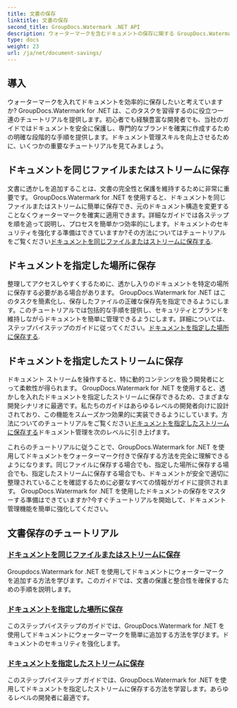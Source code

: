 ```yaml
---
title: 文書の保存
linktitle: 文書の保存
second_title: GroupDocs.Watermark .NET API
description: ウォーターマークを含むドキュメントの保存に関する GroupDocs.Watermark for .NET チュートリアルを参照してください。ドキュメントのセキュリティと管理を強化するための段階的な方法を学びます。
type: docs
weight: 23
url: /ja/net/document-savings/
---
```

## 導入

ウォーターマークを入れてドキュメントを効率的に保存したいと考えていますか? GroupDocs.Watermark for .NET は、このタスクを習得するのに役立つ一連のチュートリアルを提供します。初心者でも経験豊富な開発者でも、当社のガイドではドキュメントを安全に保護し、専門的なブランドを確実に作成するための明確な段階的な手順を提供します。ドキュメント管理スキルを向上させるために、いくつかの重要なチュートリアルを見てみましょう。

## ドキュメントを同じファイルまたはストリームに保存
文書に透かしを追加することは、文書の完全性と保護を維持するために非常に重要です。 GroupDocs.Watermark for .NET を使用すると、ドキュメントを同じファイルまたはストリームに簡単に保存でき、元のドキュメント構造を変更することなくウォーターマークを確実に適用できます。詳細なガイドでは各ステップを順を追って説明し、プロセスを簡単かつ効率的にします。ドキュメントのセキュリティを強化する準備はできていますか?その方法についてはチュートリアルをご覧ください[ドキュメントを同じファイルまたはストリームに保存する](./save-document-same-file-stream/).

## ドキュメントを指定した場所に保存
整理してアクセスしやすくするために、透かし入りのドキュメントを特定の場所に保存する必要がある場合があります。 GroupDocs.Watermark for .NET はこのタスクを簡素化し、保存したファイルの正確な保存先を指定できるようにします。このチュートリアルでは包括的な手順を提供し、セキュリティとブランドを維持しながらドキュメントを簡単に管理できるようにします。詳細については、ステップバイステップのガイドに従ってください。[ドキュメントを指定した場所に保存する](./save-document-specified-location/).

## ドキュメントを指定したストリームに保存
ドキュメント ストリームを操作すると、特に動的コンテンツを扱う開発者にとって柔軟性が得られます。 GroupDocs.Watermark for .NET を使用すると、透かしを入れたドキュメントを指定したストリームに保存できるため、さまざまな開発シナリオに最適です。私たちのガイドはあらゆるレベルの開発者向けに設計されており、この機能をスムーズかつ効果的に実装できるようにしています。方法についてのチュートリアルをご覧ください[ドキュメントを指定したストリームに保存する](./save-document-specified-stream/)ドキュメント管理を次のレベルに引き上げます。

これらのチュートリアルに従うことで、GroupDocs.Watermark for .NET を使用してドキュメントをウォーターマーク付きで保存する方法を完全に理解できるようになります。同じファイルに保存する場合でも、指定した場所に保存する場合でも、指定したストリームに保存する場合でも、ドキュメントが安全で適切に整理されていることを確認するために必要なすべての情報がガイドに提供されます。 GroupDocs.Watermark for .NET を使用したドキュメントの保存をマスターする準備はできていますか?今すぐチュートリアルを開始して、ドキュメント管理機能を簡単に強化してください。

## 文書保存のチュートリアル
### [ドキュメントを同じファイルまたはストリームに保存](./save-document-same-file-stream/)
Groupdocs.Watermark for .NET を使用してドキュメントにウォーターマークを追加する方法を学びます。このガイドでは、文書の保護と整合性を確保するための手順を説明します。
### [ドキュメントを指定した場所に保存](./save-document-specified-location/)
このステップバイステップのガイドでは、GroupDocs.Watermark for .NET を使用してドキュメントにウォーターマークを簡単に追加する方法を学びます。ドキュメントのセキュリティを強化します。
### [ドキュメントを指定したストリームに保存](./save-document-specified-stream/)
このステップバイステップ ガイドでは、GroupDocs.Watermark for .NET を使用してドキュメントを指定したストリームに保存する方法を学習します。あらゆるレベルの開発者に最適です。